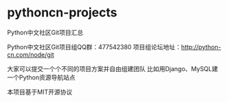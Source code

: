 # pythoncn-projects
Python中文社区Git项目汇总

Python中文社区Git项目组QQ群：477542380
项目组论坛地址：http://python-cn.com/node/git

大家可以提交一个个不同的项目方案并自由组建团队
比如用Django、MySQL建一个Python资源导航站点

本项目基于MIT开源协议
